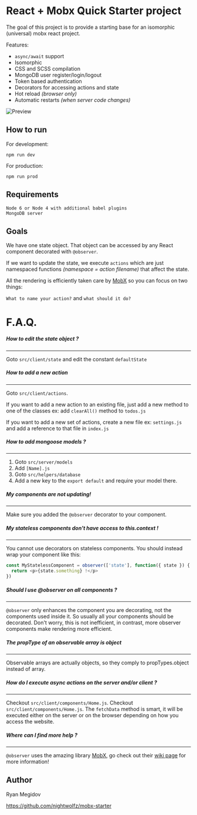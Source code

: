 # React + Mobx Quick Starter project

The goal of this project is to provide a starting base for an isomorphic (universal) mobx react project.

Features:
+ `async/await` support
+ Isomorphic
+ CSS and SCSS compilation
+ MongoDB user register/login/logout
+ Token based authentication
+ Decorators for accessing actions and state
+ Hot reload _(browser only)_
+ Automatic restarts _(when server code changes)_


![Preview](https://raw.githubusercontent.com/nightwolfz/mobx-starter/master/preview.png)


## How to run

For development:

    npm run dev

For production:

    npm run prod

## Requirements

    Node 6 or Node 4 with additional babel plugins
    MongoDB server

## Goals

We have one state object. That object can be accessed by any React component decorated with `@observer`.

If we want to update the state, we execute `actions` which are just namespaced functions _(namespace = action filename)_ that affect the state.

All the rendering is efficiently taken care by [MobX](https://github.com/mobxjs/mobx) so you can focus on two things:

`What to name your action?` and `what should it do?`



# F.A.Q.

##### How to edit the state object ?
---

Goto `src/client/state` and edit the constant `defaultState`

##### How to add a new action
---
Goto `src/client/actions`.

If you want to add a new action to an
existing file, just add a new method to one of the classes
ex: add `clearAll()` method to `todos.js`

If you want to add a new set of actions, create a new file
ex: `settings.js` and add a reference to that file in `index.js`


##### How to add mongoose models ?
---
1. Goto `src/server/models`
2. Add `[Name].js`
3. Goto `src/helpers/database`
4. Add a new key to the `export default` and require your model there.


##### My components are not updating!
---
Make sure you added the `@observer` decorator to your component.



##### My stateless components don't have access to this.context !
---
You cannot use decorators on stateless components.
You should instead wrap your component like this:

```js
const MyStatelessComponent = observer(['state'], function({ state }) {
  return <p>{state.something} !</p>
})
````



##### Should I use @observer on all components ?
---
`@observer` only enhances the component you are decorating, not the components used inside it.
So usually all your components should be decorated.
Don't worry, this is not inefficient, in contrast, more observer components make rendering more efficient.



##### The propType of an observable array is object
---
Observable arrays are actually objects, so they comply to propTypes.object instead of array.



##### How do I execute async actions on the server and/or client ?
---
Checkout `src/client/components/Home.js`.
Checkout `src/client/components/Home.js`.
The `fetchData` method is smart, it will be executed either on the server or on the browser depending on how you access the website.



##### Where can I find more help ?
---
`@observer` uses the amazing library [MobX](https://github.com/mobxjs/mobx), go check out their
[wiki page](https://mobxjs.github.io/mobx/best/pitfalls.html) for more information!



## Author

Ryan Megidov

https://github.com/nightwolfz/mobx-starter

